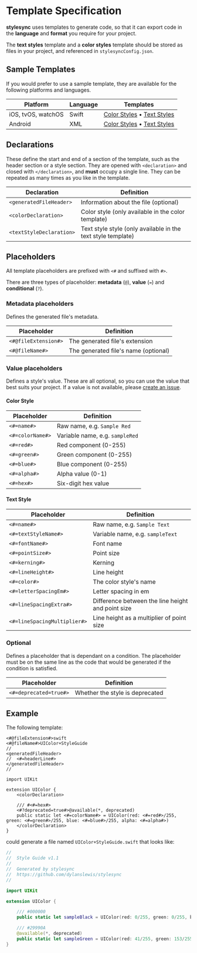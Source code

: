 # Template Specification

**stylesync** uses templates to generate code, so that it can export code in the **language** and **format** you require for your project.

The **text styles** template and a **color styles** template should be stored as files in your project, and referenced in `stylesyncConfig.json`.

## Sample Templates

If you would prefer to use a sample template, they are available for the following platforms and languages.

| Platform | Language | Templates |
| --- | --- | --- |
| iOS, tvOS, watchOS | Swift | [Color Styles](https://github.com/dylanslewis/stylesync/blob/master/Sources/StyleSyncCore/Templates/ColorStyles/iOSSwift) • [Text Styles](https://github.com/dylanslewis/stylesync/blob/master/Sources/StyleSyncCore/Templates/TextStyles/iOSSwift)
| Android | XML | [Color Styles](https://github.com/dylanslewis/stylesync/blob/master/Sources/StyleSyncCore/Templates/ColorStyles/AndroidXML) • [Text Styles](https://github.com/dylanslewis/stylesync/blob/master/Sources/StyleSyncCore/Templates/TextStyles/AndroidXML) |
## Declarations

These define the start and end of a section of the template, such as the header section or a style section. They are opened with `<declaration>` and closed with `</declaration>`, and **must** occupy a single line. They can be repeated as many times as you like in the template.

| Declaration | Definition |
| --- | --- |
| `<generatedFileHeader>` | Information about the file (optional) |
| `<colorDeclaration>` | Color style (only available in the color template) |
| `<textStyleDeclaration>` | Text style style (only available in the text style template) |

## Placeholders

All template placeholders are prefixed with `<#` and suffixed with `#>`.

There are three types of placeholder: **metadata** (`@`), **value** (`=`) and **conditional** (`?`).

### Metadata placeholders

Defines the generated file's metadata.

| Placeholder | Definition |
| --- | --- |
| `<#@fileExtension#>` | The generated file's extension |
| `<#@fileName#>` | The generated file's name (optional) |

### Value placeholders

Defines a style's value. These are all optional, so you can use the value that best suits your project. If a value is not available, please [create an issue](https://github.com/dylanslewis/stylesync/issues/new).

#### Color Style

| Placeholder | Definition |
| --- | --- |
| `<#=name#>` | Raw name, e.g. `Sample Red`|
| `<#=colorName#>` | Variable name, e.g. `sampleRed`|
| `<#=red#>` | Red component (0-255) |
| `<#=green#>` | Green component (0-255) |
| `<#=blue#>` | Blue component (0-255) |
| `<#=alpha#>` | Alpha value (0-1) |
| `<#=hex#>` | Six-digit hex value |

#### Text Style

| Placeholder | Definition |
| --- | --- |
| `<#=name#>` | Raw name, e.g. `Sample Text` |
| `<#=textStyleName#>` | Variable name, e.g. `sampleText` |
| `<#=fontName#>` | Font name |
| `<#=pointSize#>` | Point size |
| `<#=kerning#>` | Kerning |
| `<#=lineHeight#>` | Line height |
| `<#=color#>` | The color style's name |
| `<#=letterSpacingEm#>` | Letter spacing in em |
| `<#=lineSpacingExtra#>` | Difference between the line height and point size |
| `<#=lineSpacingMultiplier#>` | Line height as a multiplier of point size |

### Optional

Defines a placeholder that is dependant on a condition. The placeholder must be on the same line as the code that would be generated if the condition is satisfied.

| Placeholder | Definition |
| --- | --- |
| `<#=deprecated=true#>` | Whether the style is deprecated |

## Example

The following template:
```
<#@fileExtension#>swift
<#@fileName#>UIColor+StyleGuide
//
<generatedFileHeader>
//  <#=headerLine#>
</generatedFileHeader>
//

import UIKit

extension UIColor {
	<colorDeclaration>

	/// #<#=hex#>
	<#?deprecated=true#>@available(*, deprecated)
	public static let <#=colorName#> = UIColor(red: <#=red#>/255, green: <#=green#>/255, blue: <#=blue#>/255, alpha: <#=alpha#>)
	</colorDeclaration>
}
```

could generate a file named `UIColor+StyleGuide.swift` that looks like:
```swift
//
//  Style Guide v1.1
//  
//  Generated by stylesync
//  https://github.com/dylanslewis/stylesync
//

import UIKit

extension UIColor {

	/// #000000
	public static let sampleBlack = UIColor(red: 0/255, green: 0/255, blue: 0/255, alpha: 1.0)

	/// #29990A
	@available(*, deprecated)
	public static let sampleGreen = UIColor(red: 41/255, green: 153/255, blue: 10/255, alpha: 1.0)
}
```
